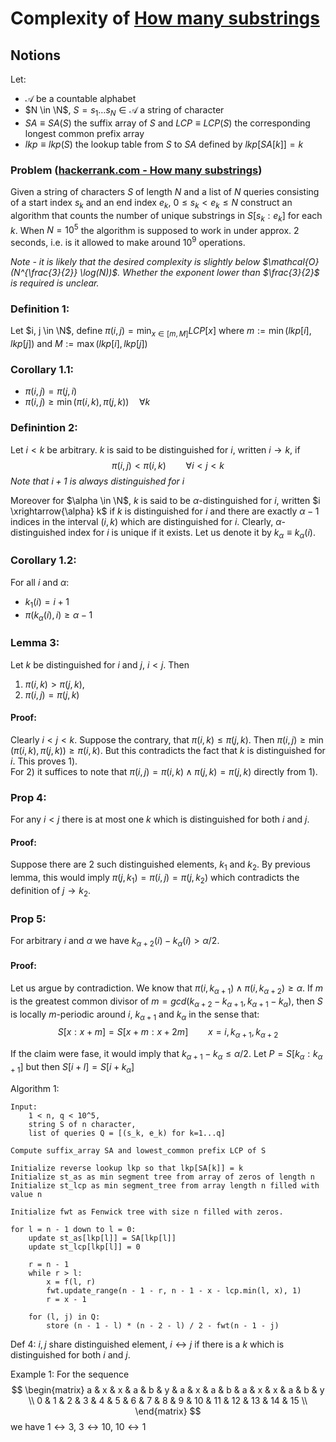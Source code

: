 # Complexity of [How many substrings](https://www.hackerrank.com/challenges/how-many-substrings/problem)


## Notions
Let:
* $\mathcal{A}$ be a countable alphabet
* $N \in \N$, $S = s_1 \ldots s_N \in \mathcal{A}$ a string of character
* $SA \equiv SA(S)$ the suffix array of $S$ and $LCP \equiv LCP(S)$ the corresponding longest common prefix array
* $lkp \equiv lkp(S)$ the lookup table from $S$ to $SA$ defined by $lkp[SA[k]] = k$

### Problem ([hackerrank.com - How many substrings](https://www.hackerrank.com/challenges/how-many-substrings/problem))
Given a string of characters $S$ of length $N$ and a list of $N$ queries consisting of a start index $s_k$ and an end index $e_k$, $0 \leq s_k < e_k \leq N$
construct an algorithm that counts the number of unique substrings in $S[s_k: e_k]$ for each $k$.
When $N = 10^5$ the algorithm is supposed to work in under approx. 2 seconds, i.e. is it allowed to make around $10^9$ operations.

_Note - it is likely that the desired complexity is slightly below $\mathcal{O}(N^{\frac{3}{2}} \log(N))$.
Whether the exponent lower than $\frac{3}{2}$ is required is unclear._

### Definition 1:
Let $i, j \in \N$, define
$\pi(i, j) = \min_{x \in [m, M]}LCP[x]$ where $m := \min(lkp[i], lkp[j])$ and $M := \max(lkp[i], lkp[j])$

### Corollary 1.1:
* $\pi(i, j) = \pi(j, i)$
* $\pi(i,j) \geq \min(\pi(i, k), \pi(j, k)) \quad \forall k$

### Definintion 2:
Let $i < k$ be arbitrary. $k$ is said to be distinguished for $i$, written $i \rightarrow k$, if
$$\pi(i, j) < \pi(i, k) \qquad \forall i < j < k$$
*Note that $i+1$ is always distinguished for $i$*

Moreover for $\alpha \in \N$, $k$ is said to be $\alpha$-distinguished for $i$, written $i \xrightarrow{\alpha} k$  if $k$ is distinguished for $i$ and there are exactly $\alpha - 1$ indices in the interval $(i, k)$ which are distinguished for $i$.
Clearly, $\alpha$-distinguished index for $i$ is unique if it exists. Let us denote it by $k_\alpha \equiv k_\alpha(i)$.

### Corollary 1.2:
For all $i$ and $\alpha$:
* $k_1(i) = i + 1$
* $\pi(k_\alpha(i), i) \geq \alpha - 1$

### Lemma 3:
Let $k$ be distinguished for $i$ and $j$, $i < j$. Then
1) $\pi(i, k) > \pi(j, k)$,
2) $\pi(i, j) = \pi(j, k)$

#### Proof:
Clearly $i < j < k$. Suppose the contrary, that $\pi(i,k) \leq \pi(j,k)$. Then $\pi(i,j) \geq \min(\pi(i, k), \pi(j, k)) \geq \pi(i, k)$. But this contradicts the fact that $k$ is distinguished for $i$.
This proves 1).\
For 2) it suffices to note that $\pi(i, j) = \pi(i, k) \wedge \pi(j, k) = \pi(j,k)$ directly from 1).

### Prop 4:
For any $i < j$ there is at most one $k$ which is distinguished for both $i$ and $j$.
#### Proof:
Suppose there are 2 such distinguished elements, $k_1$ and $k_2$.
By previous lemma, this would imply $\pi(j, k_1) = \pi(i, j) = \pi(j, k_2)$ which contradicts the definition of $j \to k_2$.

### Prop 5:
For arbitrary $i$ and $\alpha$ we have $k_{\alpha + 2} (i) - k_{\alpha} (i) > \alpha / 2$.

#### Proof:
Let us argue by contradiction.
We know that $\pi(i, k_{\alpha + 1}) \wedge \pi(i, k_{\alpha + 2}) \geq \alpha$.
If $m$ is the greatest common divisor of $m = gcd(k_{\alpha + 2} - k_{\alpha + 1}, k_{\alpha + 1} - k_{\alpha})$,
then $S$ is locally $m$-periodic around $i$, $k_{\alpha + 1}$ and $k_{\alpha}$ in the sense that:
$$ S[x: x + m] = S[x + m: x + 2m]  \qquad x = i, k_{\alpha + 1}, k_{\alpha + 2}$$

If the claim were fase, it would imply that $k_{\alpha +1} - k_{\alpha} \leq \alpha / 2$. Let $P = S[k_{\alpha}: k_{\alpha + 1}]$ but then $S[i + l] = S[i + k_{\alpha}]$

Algorithm 1:

    Input:
        1 < n, q < 10^5,
        string S of n character,
        list of queries Q = [(s_k, e_k) for k=1...q]

    Compute suffix_array SA and lowest_common prefix LCP of S

    Initialize reverse lookup lkp so that lkp[SA[k]] = k
    Initialize st_as as min segment tree from array of zeros of length n
    Initialize st_lcp as min segment_tree from array length n filled with value n

    Initialize fwt as Fenwick tree with size n filled with zeros.

    for l = n - 1 down to l = 0:
        update st_as[lkp[l]] = SA[lkp[l]]
        update st_lcp[lkp[l]] = 0

        r = n - 1
        while r > l:
            x = f(l, r)
            fwt.update_range(n - 1 - r, n - 1 - x - lcp.min(l, x), 1)
            r = x - 1

        for (l, j) in Q:
            store (n - 1 - l) * (n - 2 - l) / 2 - fwt(n - 1 - j)


Def 4:
$i, j$ share distinguished element, $i \leftrightarrow j$ if there is a $k$ which is distinguished for both $i$ and $j$.

Example 1: For the sequence
$$
\begin{matrix}
    a & x & x & a & b & y & a & x & a & b & a & x & x & a & b & y \\
    0 & 1 & 2 & 3 & 4 & 5 & 6 & 7 & 8 & 9 & 10 & 11 & 12 & 13 & 14 & 15 \\
\end{matrix}
$$
we have $1 \leftrightarrow 3$, $3 \leftrightarrow 10$, $10 \leftrightarrow 1$
